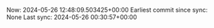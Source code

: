 Now: 2024-05-26 12:48:09.503425+00:00 Earliest commit since sync: None Last sync: 2024-05-26 00:30:57+00:00
